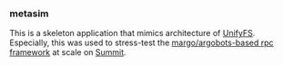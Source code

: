 ### metasim

This is a skeleton application that mimics architecture of [UnifyFS](https://github.com/LLNL/UnifyFS).
Especially, this was used to stress-test the
[margo/argobots-based rpc framework](https://mochi.readthedocs.io/en/latest/)
at scale on [Summit](https://www.olcf.ornl.gov/summit/).

